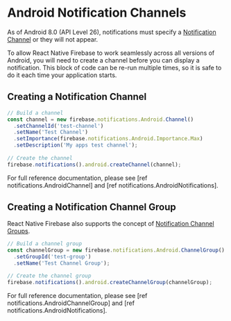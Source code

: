 # Android Notification Channels

As of Android 8.0 (API Level 26), notifications must specify a [Notification Channel](https://developer.android.com/guide/topics/ui/notifiers/notifications.html#ManageChannels) or they will not appear.  

To allow React Native Firebase to work seamlessly across all versions of Android, you will need to create a channel before you can display a notification.  This block of code can be re-run multiple times, so it is safe to do it each time your application starts.

## Creating a Notification Channel

```js
// Build a channel
const channel = new firebase.notifications.Android.Channel()
  .setChannelId('test-channel')
  .setName('Test Channel')
  .setImportance(firebase.notifications.Android.Importance.Max)
  .setDescription('My apps test channel');
  
// Create the channel
firebase.notifications().android.createChannel(channel);
```

For full reference documentation, please see [ref notifications.AndroidChannel] and [ref notifications.AndroidNotifications].

## Creating a Notification Channel Group

React Native Firebase also supports the concept of [Notification Channel Groups](https://developer.android.com/training/notify-user/channels.html#CreateChannelGroup).

```js
// Build a channel group
const channelGroup = new firebase.notifications.Android.ChannelGroup()
  .setGroupId('test-group')
  .setName('Test Channel Group');

// Create the channel group
firebase.notifications().android.createChannelGroup(channelGroup);
```

For full reference documentation, please see [ref notifications.AndroidChannelGroup] and [ref notifications.AndroidNotifications].